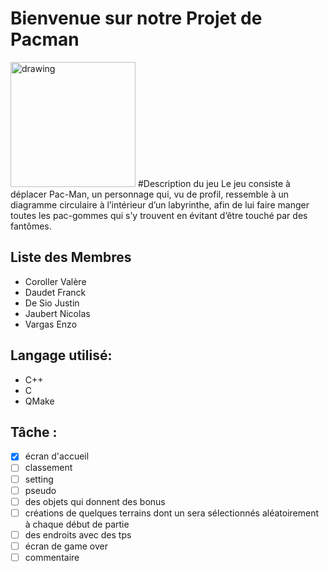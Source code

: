 # Bienvenue sur notre Projet de Pacman 
<img src="https://upload.wikimedia.org/wikipedia/commons/thumb/4/49/Pacman.svg/1200px-Pacman.svg.png" alt="drawing" width="200"/>
#Description du jeu
Le jeu consiste à déplacer Pac-Man, un personnage qui, vu de profil, ressemble à un diagramme circulaire à l’intérieur d’un labyrinthe, afin de lui faire manger toutes les pac-gommes qui s’y trouvent en évitant d’être touché par des fantômes.



## Liste des Membres
* Coroller  Valère
* Daudet Franck
* De Sio Justin
* Jaubert Nicolas
* Vargas Enzo


## Langage utilisé:
* C++
* C
* QMake

## Tâche :
- [x] écran d'accueil
- [ ] classement
- [ ] setting
- [ ] pseudo
- [ ] des objets qui donnent des bonus
- [ ] créations de quelques terrains dont un sera sélectionnés aléatoirement à chaque début de partie
- [ ] des endroits avec des tps
- [ ] écran de game over
- [ ] commentaire 
